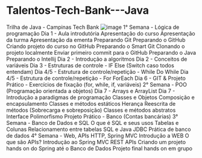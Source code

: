 # Talentos-Tech-Bank---Java
Trilha de Java - Campinas Tech Bank
![image](https://user-images.githubusercontent.com/73603060/126047518-efc7caea-0b2b-489f-b39f-79277b4f3397.png)
1° Semana - Lógica de programação
Dia 1 - Aula introdutória
Apresentação do curso
Apresentação da turma
Apresentação da ementa
Preparando Git
Preparando o GitHub
Criando projeto do curso no GitHub
Preparando o Smart Git
Clonando o projeto localmente
Enviar primeiro commit para o GitHub
Preparando o Java
Preparando o Intellij
Dia 2 - Introdução a algoritmos
Dia 2 - Conceitos de variáveis
Dia 3 - Estruturas de controle - IF Else (Switch caso todos entendam)
Dia 4/5 - Estrutura de controle/repetição - While Do While
Dia 4/5 - Estrutura de controle/repetição - For ForEach
Dia 6 - GIT & Projeto Prático - Exercícios de fixação (for, while, if, variáveis)
2° Semana - POO (Programação orientada a objetos)
Dia 7 - Arrays e ArrayList
Dia 7 - Introdução a paradigmas de programação
Classes e Objetos
Composição e encapsulamento
Classes e métodos estáticos
Herança
Reescrita de métodos (Sobrecarga e sobreposição)
Classes e métodos abstratos
Interface
Polimorfismo
Projeto Prático - Banco (Contas bancárias)
3° Semana - Banco de Dados e SQL
O que é SQL e seus usos
Tabelas e Colunas
Relacionamento entre tabelas
SQL e Java
JDBC
Prática de banco de dados
4° Semana - Web, APIs HTTP, Spring MVC
Introdução a WEB
O que são APIs?
Introdução ao Spring MVC
REST APIs
Criando um projeto hands on do Spring até o Banco de Dados
Projeto final hands on em grupo
